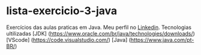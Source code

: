 # lista-exercicio-3-java
Exercícios das aulas praticas em Java.
Meu perfil no [Linkedin](https://www.linkedin.com/in/luana-s-75390a1b3/).
Tecnologias ultilizadas [JDK] (https://www.oracle.com/br/java/technologies/downloads/)
[VScode] (https://code.visualstudio.com/)
[Java] (https://www.java.com/pt-BR/)
